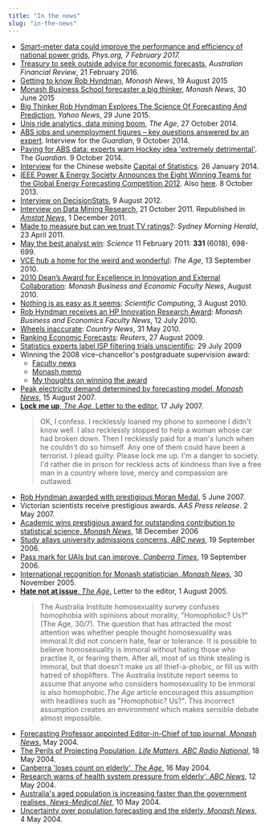 ```yaml
---
title: "In the news"
slug: "in-the-news"
---
```


<ul>
  <li><a href="https://phys.org/news/2017-02-smart-meter-efficiency-national-power-grids.html">Smart-meter data could improve the performance and efficiency of national power grids</a>, <em>Phys.org<em>, 7 February 2017.</em></em></li>
  <li><a href="http://www.afr.com/news/politics/treasury-to-seek-outside-advice-for-economic-forecasts-20160221-gmzhc2">Treasury to seek outside advice for economic forecasts</a>, <em>Australian Financial Review</em>, 21 February 2016.</li>
  <li><a href="http://www.monash.edu/news/articles/getting-to-know-rob-hyndman">Getting to know Rob Hyndman</a>, <em>Monash News</em>, 19 August 2015</li>
  <li><a class="vt-p" href="http://monash.edu/news/show/monash-business-school-forecaster-a-big-thinker">Monash Business School forecaster a big thinker</a>, <em>Monash News</em>, 30 June 2015</li>
  <li><a class="vt-p" href="https://labs.yahoo.com/news/big-thinker-rob-hyndman-explores-science-forecasting-and-prediction">Big Thinker Rob Hyndman Explores The Science Of Forecasting And Prediction</a>, <em>Yahoo News</em>, 29 June 2015.</li>
  <li><a class="vt-p" href="http://www.theage.com.au/national/education/unis-ride-analytics-data-mining-boom-20141020-118nnt.html">Unis ride analytics, data mining boom</a>, <em>The Age</em>, 27 October 2014.</li>
  <li><a class="vt-p" href="http://www.theguardian.com/news/datablog/2014/oct/09/abs-jobs-and-unemployment-figures-key-questions-answered-by-an-expert">ABS jobs and unemployment figures – key questions answered by an expert</a>. Interview for the <em>Guardian</em>, 9 October 2014.</li>
  <li><a class="vt-p" href="http://www.theguardian.com/australia-news/2014/oct/09/paying-for-abs-data-experts-warn-hockey-idea-extremely-detrimental">Paying for ABS data: experts warn Hockey idea 'extremely detrimental'</a>. The <em>Guardian</em>. 9 October 2014.</li>
  <li><a class="vt-p" href="http://earo.me/2014/01/interview-with-rob/">Interview</a> for the Chinese website <a class="vt-p" href="http://cos.name/2014/02/cos-interview-rob-j-hyndman/">Capital of Statistics</a>. 26 January 2014.</li>
  <li><a class="vt-p" href="http://www.ieee-pes.org/ieee-pes-announces-the-eight-winning-teams-for-gefcom2012">IEEE Power &amp; Energy Society Announces the Eight Winning Teams for the Global Energy Forecasting Competition 2012</a>. Also <a class="vt-p" href="https://web.archive.org/web/20140714161927/http://finance.yahoo.com/news/ieee-power-energy-society-announces-120700338.html">here</a>. 8 October 2013.</li>
  <li><a class="vt-p" href="http://www.decisionstats.com/interview-rob-j-hyndman-forecasting-expert-rstats/">Interview on DecisionStats</a>, 9 August 2012.</li>
  <li><a class="vt-p" href="http://www.dataminingblog.com/data-mining-interview-rob-hyndman/">Interview on Data Mining Research</a>, 21 October 2011. Republished in <a class="vt-p" href="http://magazine.amstat.org/blog/2011/12/01/qasitedec11/"><em>Amstat News</em></a>, 1 December 2011.</li>
  <li><a class="vt-p" href="http://www.smh.com.au/entertainment/tv-and-radio/made-to-measure-but-can-we-trust-tv-ratings-20110422-1dr9m.html">Made to measure but can we trust TV ratings?</a>: <em>Sydney Morning Herald</em>, 23 April 2011.</li>
  <li><a class="vt-p" href="http://www.sciencemag.org/content/331/6018/698.full">May the best analyst win</a>: <em>Science</em> 11 February 2011: <strong>331 </strong>(6018), 698-699.</li>
  <li><a class="vt-p" href="http://www.theage.com.au/national/education/vce-hub-a-home-for-the-weird-and-wonderful-20100910-154t6.html">VCE hub a home for the weird and wonderful</a>: <em>The Age</em>, 13 September 2010.</li>
  <li><a class="vt-p" href="http://news-events.buseco.monash.edu.au/2010/08/2010-dean%E2%80%99s-award-for-excellence-in-innovation-and-external-collaboration/">2010 Dean’s Award for Excellence in Innovation and External Collaboration</a>: <em>Monash Business and Economic Faculty News</em>, August 2010.</li>
  <li><a href="http://www.scientificcomputing.com/article/2010/08/nothing-easy-it-seems">Nothing is as easy as it seems</a>: <em>Scientific Computing</em>, 3 August 2010.</li>
  <li><a class="vt-p" href="http://news-events.buseco.monash.edu.au/2010/07/rob-hyndman-receives-an-hp-innovation-research-award/">Rob Hyndman receives an HP Innovation Research Award</a>: <em>Monash Business and Economics Faculty News</em>, 12 July 2010.</li>
  <li><a class="vt-p" href="http://web.archive.org/web/20100915023256/http://www.countrynews.com.au:80/story.asp?TakeNo=201005312508795">Wheels inaccurate</a>: <em>Country News</em>, 31 May 2010.</li>
  <li><a class="vt-p" href="http://blogs.reuters.com/macroscope/2009/08/27/ranking-economic-forecasts/">Ranking Economic Forecasts</a>: <em>Reuters</em>, 27 August 2009.</li>
  <li><a class="vt-p" href="http://www.arnnet.com.au/article/312845/statistics_experts_label_isp_filtering_trials_unscientific/">Statistics experts label ISP filtering trials unscientific</a>: 29 July 2009</li>
  <li>Winning the 2008 vice-chancellor's postgraduate supervision award:
<ul>
  <li><a class="vt-p" href="http://www.buseco.monash.edu.au/news/buseco-bulletin08/august/stories/moranmedal.html">Faculty news</a></li>
  <li><a class="vt-p" href="http://adm.monash.edu/records-archives/archives/memo-archive/2004-2007/stories/20080820/research-awards.html">Monash memo</a></li>
  <li><a class="vt-p" href="http://robjhyndman.com/researchtips/supervision-award/">My thoughts on winning the award</a></li>
</ul>
</li>
  <li><a class="vt-p" href="http://adm.monash.edu/records-archives/archives/memo-archive/2004-2007/stories/20070815/rob-hyndman.html">Peak electricity demand determined by forecasting model, <em>Monash News</em></a>, 15 August 2007.</li>
  <li><a class="vt-p" href="http://www.theage.com.au/news/letters/neither-a-borrower-nor-a-lender-be/2007/07/16/1184559701338.html"><strong>Lock me up</strong>, <em>The Age</em>, Letter to the editor</a>, 17 July 2007.
<blockquote>OK, I confess. I recklessly loaned my phone to someone I didn't know well. I also recklessly stopped to help a woman whose car had broken down. Then I recklessly paid for a man's lunch when he couldn't do so himself. Any one of them could have been a terrorist. I plead guilty. Please lock me up. I'm a danger to society. I'd rather die in prison for reckless acts of kindness than live a free man in a country where love, mercy and compassion are outlawed.</blockquote>
</li>
  <li><a class="vt-p" href="http://www.buseco.monash.edu.au/news/2007/june/moran-medal.html">Rob Hyndman awarded with prestigious Moran Medal</a>, 5 June 2007.</li>
  <li>Victorian scientists receive prestigious awards. <em>AAS Press release</em>. 2 May 2007.</li>
  <li><a class="vt-p" href="http://www.monash.edu.au/news/releases/show/1043">Academic wins prestigious award for outstanding contribution to statistical science, <em>Monash News</em></a>, 18 December 2006</li>
  <li><a class="vt-p" href="http://www.abc.net.au/news/2006-09-19/study-allays-university-admissions-concerns/1267414">Study allays university admissions concerns, <em>ABC news</em></a>, 19 September 2006.</li>
  <li><a class="vt-p" href="http://web.archive.org/web/20080905094555/http://www.canberratimes.com.au/news/local/news/general/pass-mark-for-uais-but-can-improve/347234.aspx">Pass mark for UAIs but can improve, <em>Canberra Times</em></a>, 19 September 2006.</li>
  <li><a class="vt-p" href="http://adm.monash.edu/records-archives/archives/memo-archive/2004-2007/stories/20051130/r-hyndman.html">International recognition for Monash statistician, <em>Monash News</em>,</a> 30 November 2005.</li>
  <li><a class="vt-p" href="http://www.theage.com.au/news/letters/afl-cant-have-it-both-ways-on-player-violence/2005/07/31/1122748526594.html"><strong>Hate not at issue</strong>, <em>The Age</em>.</a> Letter to the editor, 1 August 2005.
<blockquote>The Australia Institute homosexuality survey confuses homophobia with opinions about morality, "Homophobic? Us?" (The Age, 30/7). The question that has attracted the most attention was whether people thought homosexuality was immoral.It did not concern hate, fear or tolerance. It is possible to believe homosexuality is immoral without hating those who practise it, or fearing them. After all, most of us think stealing is immoral, but that doesn't make us all thief-a-phobic, or fill us with hatred of shoplifters. The Australia Institute report seems to assume that anyone who considers homosexuality to be immoral is also homophobic.<em>The Age</em> article encouraged this assumption with headlines such as "Homophobic? Us?". This incorrect assumption creates an environment which makes sensible debate almost impossible.</blockquote>
</li>
  <li><a class="vt-p" href="http://www.buseco.monash.edu.au/news/2004/may/forecasting.html">Forecasting Professor appointed Editor-in-Chief of top journal, <em>Monash News</em>.</a> May 2004.</li>
  <li><a class="vt-p" href="http://web.archive.org/web/20040623175820/http://www.abc.net.au/rn/talks/lm/stories/s1110050.htm">The Perils of Projecting Population, <em>Life Matters, ABC Radio National</em></a>, 18 May 2004.</li>
  <li><a class="vt-p" href="http://www.theage.com.au/articles/2004/05/15/1084571000068.html">Canberra 'loses count on elderly', <em>The Age</em></a>, 16 May 2004.</li>
  <li><a class="vt-p" href="http://www.abc.net.au/news/2004-05-12/research-warns-of-health-system-pressure-from/1974408">Research warns of health system pressure from elderly', <em>ABC News</em></a>, 12 May 2004.</li>
  <li><a class="vt-p" href="http://www.news-medical.net/news/2004/05/10/1367.aspx">Australia's aged population is increasing faster than the government realises, <em>News-Medical.Net</em></a>, 10 May 2004.</li>
  <li><a class="vt-p" href="http://www.monash.edu.au/news/releases/show/95">Uncertainty over population forecasting and the elderly, <em>Monash News</em></a>, 4 May 2004.</li>
</ul>
&nbsp;